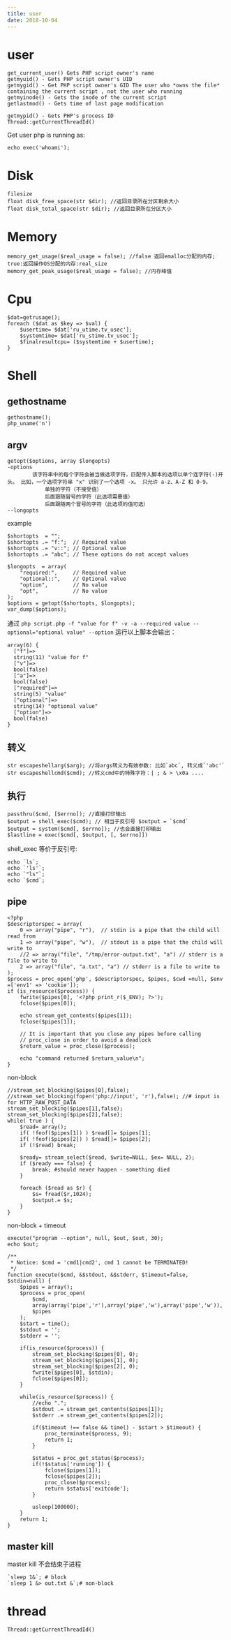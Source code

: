 ```yaml
---
title: user
date: 2018-10-04
---
```

# user

	get_current_user() Gets PHP script owner's name
	getmyuid() - Gets PHP script owner's UID
	getmygid() - Get PHP script owner's GID The user who *owns the file* containing the current script , not the user who running
	getmyinode() - Gets the inode of the current script
	getlastmod() - Gets time of last page modification

	getmypid() - Gets PHP's process ID
	Thread::getCurrentThreadId()

Get user php is running as:

	echo exec('whoami');

# Disk

	filesize
	float disk_free_space(str $dir); //返回目录所在分区剩余大小
	float disk_total_space(str $dir); //返回目录所在分区大小

# Memory

	memory_get_usage($real_usage = false); //false 返回emalloc分配的内存; true:返回操作OS分配的内存:real_size
	memory_get_peak_usage($real_usage = false); //内存峰值

# Cpu

	$dat=getrusage();
	foreach ($dat as $key => $val) {
		$usertime= $dat['ru_utime.tv_usec'];
		$systemtime= $dat['ru_stime.tv_usec'];
		$finalresultcpu= ($systemtime + $usertime);
	}


# Shell

## gethostname

	gethostname();
	php_uname('n')

## argv

	getopt($options, array $longopts)
	-options
			该字符串中的每个字符会被当做选项字符，匹配传入脚本的选项以单个连字符(-)开头。 比如，一个选项字符串 "x" 识别了一个选项 -x。 只允许 a-z、A-Z 和 0-9。
				单独的字符（不接受值）
				后面跟随冒号的字符（此选项需要值）
				后面跟随两个冒号的字符（此选项的值可选）
	--longopts

example

	$shortopts  = "";
	$shortopts .= "f:";  // Required value
	$shortopts .= "v::"; // Optional value
	$shortopts .= "abc"; // These options do not accept values

	$longopts  = array(
	    "required:",     // Required value
	    "optional::",    // Optional value
	    "option",        // No value
	    "opt",           // No value
	);
	$options = getopt($shortopts, $longopts);
	var_dump($options);

通过 `php script.php -f "value for f" -v -a --required value --optional="optional value" --option` 运行以上脚本会输出：

	array(6) {
	  ["f"]=>
	  string(11) "value for f"
	  ["v"]=>
	  bool(false)
	  ["a"]=>
	  bool(false)
	  ["required"]=>
	  string(5) "value"
	  ["optional"]=>
	  string(14) "optional value"
	  ["option"]=>
	  bool(false)
	}

## 转义

	str escapeshellarg($arg); //将args转义为有效参数: 比如`abc`, 转义成`'abc'`
	str escapeshellcmd($cmd); //转义cmd中的特殊字符：| ; & > \x0a ....

## 执行

	passthru($cmd, [$errno]); //直接打印输出
	$output = shell_exec($cmd); // 相当于反引号 $output = `$cmd`
	$output = system($cmd[, $errno]); //也会直接打印输出
	$lastline = exec($cmd[, $output, [, $errno]])

shell_exec 等价于反引号:

	echo `ls`;
	echo `'ls'`;
	echo `"ls"`;
	echo `$cmd`;

## pipe

	<?php
	$descriptorspec = array(
		0 => array("pipe", "r"),  // stdin is a pipe that the child will read from
		1 => array("pipe", "w"),  // stdout is a pipe that the child will write to
		//2 => array("file", "/tmp/error-output.txt", "a") // stderr is a file to write to
		2 => array("file", "a.txt", "a") // stderr is a file to write to
	);
	$process = proc_open('php', $descriptorspec, $pipes, $cwd =null, $env =['env1' => 'cookie']);
	if (is_resource($process)) {
		fwrite($pipes[0], '<?php print_r($_ENV); ?>');
		fclose($pipes[0]);

		echo stream_get_contents($pipes[1]);
		fclose($pipes[1]);

		// It is important that you close any pipes before calling
		// proc_close in order to avoid a deadlock
		$return_value = proc_close($process);

		echo "command returned $return_value\n";
	}

non-block

	//stream_set_blocking($pipes[0],false);
	//stream_set_blocking(fopen('php://input', 'r'),false); //# input is for HTTP_RAW_POST_DATA
	stream_set_blocking($pipes[1],false);
	stream_set_blocking($pipes[2],false);
	while( true ) {
		$read= array();
		if( !feof($pipes[1]) ) $read[]= $pipes[1];
		if( !feof($pipes[2]) ) $read[]= $pipes[2];
		if (!$read) break;

		$ready= stream_select($read, $write=NULL, $ex= NULL, 2);
		if ($ready === false) {
			break; #should never happen - something died
		}

		foreach ($read as $r) {
			$s= fread($r,1024);
			$output.= $s;
		}
	}

non-block + timeout

    execute("program --option", null, $out, $out, 30);
    echo $out;

	/**
	 * Notice: $cmd = 'cmd1|cmd2', cmd 1 cannot be TERMINATED!
	 */
    function execute($cmd, &$stdout, &$stderr, $timeout=false, $stdin=null) {
        $pipes = array();
        $process = proc_open(
            $cmd,
            array(array('pipe','r'),array('pipe','w'),array('pipe','w')),
            $pipes
        );
        $start = time();
        $stdout = '';
        $stderr = '';

        if(is_resource($process)) {
            stream_set_blocking($pipes[0], 0);
            stream_set_blocking($pipes[1], 0);
            stream_set_blocking($pipes[2], 0);
            fwrite($pipes[0], $stdin);
            fclose($pipes[0]);
        }

        while(is_resource($process)) {
            //echo ".";
            $stdout .= stream_get_contents($pipes[1]);
            $stderr .= stream_get_contents($pipes[2]);

            if($timeout !== false && time() - $start > $timeout) {
                proc_terminate($process, 9);
                return 1;
            }

            $status = proc_get_status($process);
            if(!$status['running']) {
                fclose($pipes[1]);
                fclose($pipes[2]);
                proc_close($process);
                return $status['exitcode'];
            }

            usleep(100000);
        }
        return 1;
    }

## master kill
master kill 不会结束子进程

	`sleep 1&`; # block
	`sleep 1 &> out.txt &`;# non-block


# thread

    Thread::getCurrentThreadId()
